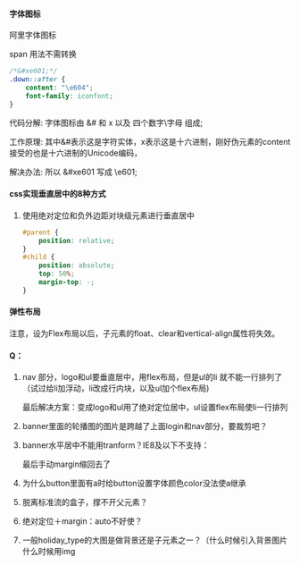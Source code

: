 ####  字体图标

  阿里字体图标

span 用法不需转换

```css
/*&#xe601;*/
.down::after {
    content: "\e604";
    font-family: iconfont;
}
```

代码分解: 字体图标由 &# 和 x 以及 四个数字\字母 组成;

工作原理: 其中&#表示这是字符实体，x表示这是十六进制，刚好伪元素的content接受的也是十六进制的Unicode编码，

解决办法: 所以 &#xe601 写成 \e601;



#### css实现垂直居中的8种方式

1. 使用绝对定位和负外边距对块级元素进行垂直居中

   ```css
   #parent {
       position: relative;
   }
   #child {
       position: absolute;
       top: 50%;
       margin-top: -;
   }
   ```



#### 弹性布局

注意，设为Flex布局以后，子元素的float、clear和vertical-align属性将失效。

#### Q：

1. nav 部分，logo和ul要垂直居中，用flex布局，但是ul的li 就不能一行排列了（试过给li加浮动，li改成行内块，以及ul加个flex布局)

   最后解决方案：变成logo和ul用了绝对定位居中，ul设置flex布局使li一行排列

2. banner里面的轮播图的图片是跨越了上面login和nav部分，要裁剪吧？

3. banner水平居中不能用tranform？IE8及以下不支持：

   最后手动margin缩回去了

4. 为什么button里面有a时给button设置字体颜色color没法使a继承

5. 脱离标准流的盒子，撑不开父元素？

6. 绝对定位＋margin：auto不好使？

7. 一般holiday_type的大图是做背景还是子元素之一？（什么时候引入背景图片什么时候用img